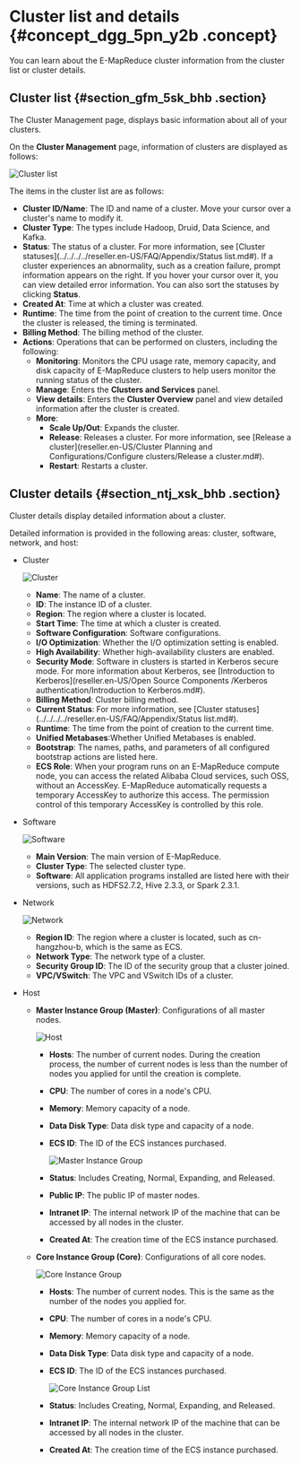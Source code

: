 # Cluster list and details {#concept_dgg_5pn_y2b .concept}

You can learn about the E-MapReduce cluster information from the cluster list or cluster details.

## Cluster list {#section_gfm_5sk_bhb .section}

The Cluster Management page, displays basic information about all of your clusters.

On the **Cluster Management** page, information of clusters are displayed as follows:

![Cluster list](http://static-aliyun-doc.oss-cn-hangzhou.aliyuncs.com/assets/img/17856/155849112310433_en-US.jpg)

The items in the cluster list are as follows:

-   **Cluster ID/Name**: The ID and name of a cluster. Move your cursor over a cluster's name to modify it.
-   **Cluster Type**: The types include Hadoop, Druid, Data Science, and Kafka.
-   **Status**: The status of a cluster. For more information, see [Cluster statuses](../../../../reseller.en-US/FAQ/Appendix/Status list.md#). If a cluster experiences an abnormality, such as a creation failure, prompt information appears on the right. If you hover your cursor over it, you can view detailed error information. You can also sort the statuses by clicking **Status**.
-   **Created At**: Time at which a cluster was created.
-   **Runtime**: The time from the point of creation to the current time. Once the cluster is released, the timing is terminated.
-   **Billing Method**: The billing method of the cluster.
-   **Actions**: Operations that can be performed on clusters, including the following:
    -   **Monitoring**: Monitors the CPU usage rate, memory capacity, and disk capacity of E-MapReduce clusters to help users monitor the running status of the cluster.
    -   **Manage**: Enters the **Clusters and Services** panel.
    -   **View details**: Enters the **Cluster Overview** panel and view detailed information after the cluster is created.
    -   **More**:
        -   **Scale Up/Out**: Expands the cluster.
        -   **Release**: Releases a cluster. For more information, see [Release a cluster](reseller.en-US/Cluster Planning and Configurations/Configure clusters/Release a cluster.md#).
        -   **Restart**: Restarts a cluster.

## Cluster details {#section_ntj_xsk_bhb .section}

Cluster details display detailed information about a cluster.

Detailed information is provided in the following areas: cluster, software, network, and host:

-   Cluster

    ![Cluster](http://static-aliyun-doc.oss-cn-hangzhou.aliyuncs.com/assets/img/17857/155849112310441_en-US.png)

    -   **Name**: The name of a cluster.
    -   **ID**: The instance ID of a cluster.
    -   **Region**: The region where a cluster is located.
    -   **Start Time**: The time at which a cluster is created.
    -   **Software Configuration**: Software configurations.
    -   **I/O Optimization**: Whether the I/O optimization setting is enabled.
    -   **High Availability**: Whether high-availability clusters are enabled.
    -   **Security Mode**: Software in clusters is started in Kerberos secure mode. For more information about Kerberos, see [Introduction to Kerberos](reseller.en-US/Open Source Components /Kerberos authentication/Introduction to Kerberos.md#).
    -   **Billing Method**: Cluster billing method.
    -   **Current Status**: For more information, see [Cluster statuses](../../../../reseller.en-US/FAQ/Appendix/Status list.md#).
    -   **Runtime**: The time from the point of creation to the current time.
    -   **Unified Metabases**:Whether Unified Metabases is enabled.
    -   **Bootstrap**: The names, paths, and parameters of all configured bootstrap actions are listed here.
    -   **ECS Role**: When your program runs on an E-MapReduce compute node, you can access the related Alibaba Cloud services, such OSS, without an AccessKey. E-MapReduce automatically requests a temporary AccessKey to authorize this access. The permission control of this temporary AccessKey is controlled by this role.
-   Software

    ![Software](http://static-aliyun-doc.oss-cn-hangzhou.aliyuncs.com/assets/img/17857/155849112310443_en-US.jpg)

    -   **Main Version**: The main version of E-MapReduce.
    -   **Cluster Type**: The selected cluster type.
    -   **Software**: All application programs installed are listed here with their versions, such as HDFS2.7.2, Hive 2.3.3, or Spark 2.3.1.
-   Network

    ![Network](http://static-aliyun-doc.oss-cn-hangzhou.aliyuncs.com/assets/img/17857/155849112310444_en-US.png)

    -   **Region ID**: The region where a cluster is located, such as cn-hangzhou-b, which is the same as ECS.
    -   **Network Type**: The network type of a cluster.
    -   **Security Group ID**: The ID of the security group that a cluster joined.
    -   **VPC/VSwitch**: The VPC and VSwitch IDs of a cluster.
-   Host
    -   **Master Instance Group \(Master\)**: Configurations of all master nodes.

        ![Host](http://static-aliyun-doc.oss-cn-hangzhou.aliyuncs.com/assets/img/17857/155849112314299_en-US.png)

        -   **Hosts**: The number of current nodes. During the creation process, the number of current nodes is less than the number of nodes you applied for until the creation is complete.
        -   **CPU**: The number of cores in a node's CPU.
        -   **Memory**: Memory capacity of a node.
        -   **Data Disk Type**: Data disk type and capacity of a node.
        -   **ECS ID**: The ID of the ECS instances purchased.

            ![Master Instance Group](http://static-aliyun-doc.oss-cn-hangzhou.aliyuncs.com/assets/img/17857/155849112314297_en-US.png)

        -   **Status**: Includes Creating, Normal, Expanding, and Released.
        -   **Public IP**: The public IP of master nodes.
        -   **Intranet IP**: The internal network IP of the machine that can be accessed by all nodes in the cluster.
        -   **Created At**: The creation time of the ECS instance purchased.
    -   **Core Instance Group \(Core\)**: Configurations of all core nodes.

        ![Core Instance Group](http://static-aliyun-doc.oss-cn-hangzhou.aliyuncs.com/assets/img/17857/155849112314300_en-US.png)

        -   **Hosts**: The number of current nodes. This is the same as the number of the nodes you applied for.
        -   **CPU**: The number of cores in a node's CPU.
        -   **Memory**: Memory capacity of a node.
        -   **Data Disk Type**: Data disk type and capacity of a node.
        -   **ECS ID**: The ID of the ECS instances purchased.

            ![Core Instance Group List](http://static-aliyun-doc.oss-cn-hangzhou.aliyuncs.com/assets/img/17857/155849112314298_en-US.png)

        -   **Status**: Includes Creating, Normal, Expanding, and Released.
        -   **Intranet IP**: The internal network IP of the machine that can be accessed by all nodes in the cluster.
        -   **Created At**: The creation time of the ECS instance purchased.

